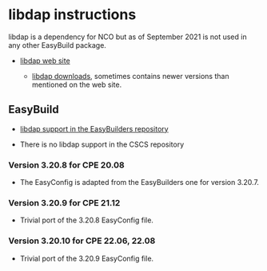 # libdap instructions

libdap is a dependency for NCO but as of September 2021 is not used in any other EasyBuild
package.

  * [libdap web site](https://www.opendap.org/software/libdap)

      * [libdap downloads](https://www.opendap.org/pub/source/),
        sometimes contains newer versions than mentioned on the web site.


## EasyBuild

  * [libdap support in the EasyBuilders repository]()

  * There is no libdap support in the CSCS repository


### Version 3.20.8 for CPE 20.08

  * The EasyConfig is adapted from the EasyBuilders one for version 3.20.7.


### Version 3.20.9 for CPE 21.12

  * Trivial port of the 3.20.8 EasyConfig file.


### Version 3.20.10 for CPE 22.06, 22.08

  * Trivial port of the 3.20.9 EasyConfig file.
